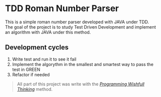 # TDD Roman Number Parser
This is a simple roman number parser developed with JAVA under TDD.  
The goal of the project is to study Test Driven Development and implement an algorithm with JAVA under this method. 


## Development cycles
1. Write test and run it to see it fail
2. Implement the algorythm in the smallest and smartest way to pass the test in GREEN
3. Refactor if needed
> All part of this project was write with the [*Programming Wishfull Thinking*](https://wiki.c2.com/?WishfulThinking) method.

